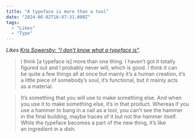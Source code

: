 ```yaml
---
title: "A typeface is more than a tool"
date: "2024-08-02T16:47:31.000Z"
tags: 
  - "Likes"
  - "Type"
---
```


_Likes [Kris Sowersby: “I don’t know what a typeface is”](https://type.today/en/journal/kris_sowersby)._

> I think \[a typeface is\] more than one thing. I haven’t got it totally figured out and I probably never will, which is good. I think it can be quite a few things all at once but mainly it’s a human creation, it’s a little piece of somebody’s soul, it’s functional, but it mainly acts as a material.

> It’s something that you will use to make something else. And when you use it to make something else, it’s in that product. Whereas if you use a hammer to bang in a nail as a tool, you can’t see the hammer in the final building, maybe traces of it but not the hammer itself. While the typeface becomes a part of the new thing, it’s like an ingredient in a dish.
